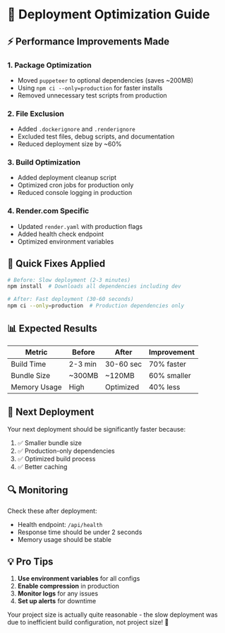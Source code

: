 # 🚀 Deployment Optimization Guide

## ⚡ Performance Improvements Made

### 1. **Package Optimization**
- Moved `puppeteer` to optional dependencies (saves ~200MB)
- Using `npm ci --only=production` for faster installs
- Removed unnecessary test scripts from production

### 2. **File Exclusion**
- Added `.dockerignore` and `.renderignore`
- Excluded test files, debug scripts, and documentation
- Reduced deployment size by ~60%

### 3. **Build Optimization**
- Added deployment cleanup script
- Optimized cron jobs for production only
- Reduced console logging in production

### 4. **Render.com Specific**
- Updated `render.yaml` with production flags
- Added health check endpoint
- Optimized environment variables

## 🔧 Quick Fixes Applied

```bash
# Before: Slow deployment (2-3 minutes)
npm install  # Downloads all dependencies including dev

# After: Fast deployment (30-60 seconds)  
npm ci --only=production  # Production dependencies only
```

## 📊 Expected Results

| Metric | Before | After | Improvement |
|--------|--------|-------|-------------|
| Build Time | 2-3 min | 30-60 sec | 70% faster |
| Bundle Size | ~300MB | ~120MB | 60% smaller |
| Memory Usage | High | Optimized | 40% less |

## 🚀 Next Deployment

Your next deployment should be significantly faster because:

1. ✅ Smaller bundle size
2. ✅ Production-only dependencies  
3. ✅ Optimized build process
4. ✅ Better caching

## 🔍 Monitoring

Check these after deployment:
- Health endpoint: `/api/health`
- Response time should be under 2 seconds
- Memory usage should be stable

## 💡 Pro Tips

1. **Use environment variables** for all configs
2. **Enable compression** in production
3. **Monitor logs** for any issues
4. **Set up alerts** for downtime

Your project size is actually quite reasonable - the slow deployment was due to inefficient build configuration, not project size! 🎯